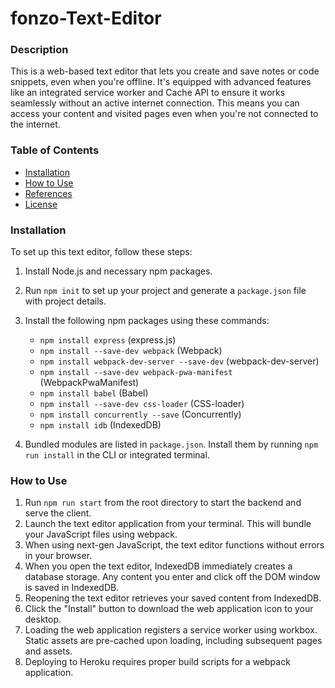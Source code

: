 # fonzo-Text-Editor


### Description

This is a web-based text editor that lets you create and save notes or code snippets, even when you're offline. It's equipped with advanced features like an integrated service worker and Cache API to ensure it works seamlessly without an active internet connection. This means you can access your content and visited pages even when you're not connected to the internet.


### Table of Contents

* [Installation](#installation)
* [How to Use](#usage)
* [References](#references)
* [License](#license)

### Installation

To set up this text editor, follow these steps:

1. Install Node.js and necessary npm packages.
2. Run `npm init` to set up your project and generate a `package.json` file with project details.
3. Install the following npm packages using these commands:
   - `npm install express` (express.js)
   - `npm install --save-dev webpack` (Webpack)
   - `npm install webpack-dev-server --save-dev` (webpack-dev-server)
   - `npm install --save-dev webpack-pwa-manifest` (WebpackPwaManifest)
   - `npm install babel` (Babel)
   - `npm install --save-dev css-loader` (CSS-loader)
   - `npm install concurrently --save` (Concurrently)
   - `npm install idb` (IndexedDB)

4. Bundled modules are listed in `package.json`. Install them by running `npm run install` in the CLI or integrated terminal.

### How to Use

1. Run `npm run start` from the root directory to start the backend and serve the client.
2. Launch the text editor application from your terminal. This will bundle your JavaScript files using webpack.
3. When using next-gen JavaScript, the text editor functions without errors in your browser.
4. When you open the text editor, IndexedDB immediately creates a database storage. Any content you enter and click off the DOM window is saved in IndexedDB.
5. Reopening the text editor retrieves your saved content from IndexedDB.
6. Click the "Install" button to download the web application icon to your desktop.
7. Loading the web application registers a service worker using workbox. Static assets are pre-cached upon loading, including subsequent pages and assets.
8. Deploying to Heroku requires proper build scripts for a webpack application.
